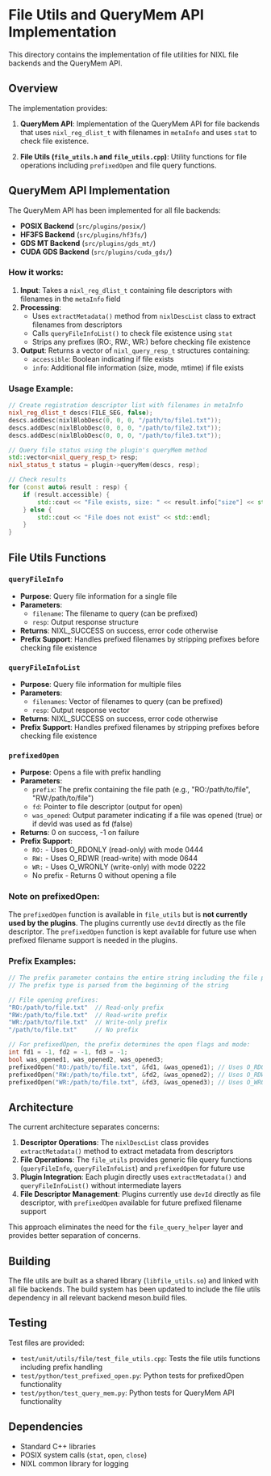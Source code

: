 # File Utils and QueryMem API Implementation

This directory contains the implementation of file utilities for NIXL file backends and the QueryMem API.

## Overview

The implementation provides:

1. **QueryMem API**: Implementation of the QueryMem API for file backends that uses `nixl_reg_dlist_t` with filenames in `metaInfo` and uses `stat` to check file existence.

2. **File Utils (`file_utils.h` and `file_utils.cpp`)**: Utility functions for file operations including `prefixedOpen` and file query functions.

## QueryMem API Implementation

The QueryMem API has been implemented for all file backends:

- **POSIX Backend** (`src/plugins/posix/`)
- **HF3FS Backend** (`src/plugins/hf3fs/`)
- **GDS MT Backend** (`src/plugins/gds_mt/`)
- **CUDA GDS Backend** (`src/plugins/cuda_gds/`)

### How it works:

1. **Input**: Takes a `nixl_reg_dlist_t` containing file descriptors with filenames in the `metaInfo` field
2. **Processing**: 
   - Uses `extractMetadata()` method from `nixlDescList` class to extract filenames from descriptors
   - Calls `queryFileInfoList()` to check file existence using `stat`
   - Strips any prefixes (RO:, RW:, WR:) before checking file existence
3. **Output**: Returns a vector of `nixl_query_resp_t` structures containing:
   - `accessible`: Boolean indicating if file exists
   - `info`: Additional file information (size, mode, mtime) if file exists

### Usage Example:

```cpp
// Create registration descriptor list with filenames in metaInfo
nixl_reg_dlist_t descs(FILE_SEG, false);
descs.addDesc(nixlBlobDesc(0, 0, 0, "/path/to/file1.txt"));
descs.addDesc(nixlBlobDesc(0, 0, 0, "/path/to/file2.txt"));
descs.addDesc(nixlBlobDesc(0, 0, 0, "/path/to/file3.txt"));

// Query file status using the plugin's queryMem method
std::vector<nixl_query_resp_t> resp;
nixl_status_t status = plugin->queryMem(descs, resp);

// Check results
for (const auto& result : resp) {
    if (result.accessible) {
        std::cout << "File exists, size: " << result.info["size"] << std::endl;
    } else {
        std::cout << "File does not exist" << std::endl;
    }
}
```

## File Utils Functions

### `queryFileInfo`
- **Purpose**: Query file information for a single file
- **Parameters**:
  - `filename`: The filename to query (can be prefixed)
  - `resp`: Output response structure
- **Returns**: NIXL_SUCCESS on success, error code otherwise
- **Prefix Support**: Handles prefixed filenames by stripping prefixes before checking file existence

### `queryFileInfoList`
- **Purpose**: Query file information for multiple files
- **Parameters**:
  - `filenames`: Vector of filenames to query (can be prefixed)
  - `resp`: Output response vector
- **Returns**: NIXL_SUCCESS on success, error code otherwise
- **Prefix Support**: Handles prefixed filenames by stripping prefixes before checking file existence

### `prefixedOpen`
- **Purpose**: Opens a file with prefix handling
- **Parameters**:
  - `prefix`: The prefix containing the file path (e.g., "RO:/path/to/file", "RW:/path/to/file")
  - `fd`: Pointer to file descriptor (output for open)
  - `was_opened`: Output parameter indicating if a file was opened (true) or if devId was used as fd (false)
- **Returns**: 0 on success, -1 on failure
- **Prefix Support**:
  - `RO:` - Uses O_RDONLY (read-only) with mode 0444
  - `RW:` - Uses O_RDWR (read-write) with mode 0644
  - `WR:` - Uses O_WRONLY (write-only) with mode 0222
  - No prefix - Returns 0 without opening a file

### Note on prefixedOpen:

The `prefixedOpen` function is available in `file_utils` but is **not currently used by the plugins**. The plugins currently use `devId` directly as the file descriptor. The `prefixedOpen` function is kept available for future use when prefixed filename support is needed in the plugins.

### Prefix Examples:

```cpp
// The prefix parameter contains the entire string including the file path
// The prefix type is parsed from the beginning of the string

// File opening prefixes:
"RO:/path/to/file.txt"  // Read-only prefix
"RW:/path/to/file.txt"  // Read-write prefix
"WR:/path/to/file.txt"  // Write-only prefix
"/path/to/file.txt"     // No prefix

// For prefixedOpen, the prefix determines the open flags and mode:
int fd1 = -1, fd2 = -1, fd3 = -1;
bool was_opened1, was_opened2, was_opened3;
prefixedOpen("RO:/path/to/file.txt", &fd1, &was_opened1); // Uses O_RDONLY and mode 0444
prefixedOpen("RW:/path/to/file.txt", &fd2, &was_opened2); // Uses O_RDWR and mode 0644
prefixedOpen("WR:/path/to/file.txt", &fd3, &was_opened3); // Uses O_WRONLY and mode 0222
```

## Architecture

The current architecture separates concerns:

1. **Descriptor Operations**: The `nixlDescList` class provides `extractMetadata()` method to extract metadata from descriptors
2. **File Operations**: The `file_utils` provides generic file query functions (`queryFileInfo`, `queryFileInfoList`) and `prefixedOpen` for future use
3. **Plugin Integration**: Each plugin directly uses `extractMetadata()` and `queryFileInfoList()` without intermediate layers
4. **File Descriptor Management**: Plugins currently use `devId` directly as file descriptor, with `prefixedOpen` available for future prefixed filename support

This approach eliminates the need for the `file_query_helper` layer and provides better separation of concerns.

## Building

The file utils are built as a shared library (`libfile_utils.so`) and linked with all file backends. The build system has been updated to include the file utils dependency in all relevant backend meson.build files.



## Testing

Test files are provided:
- `test/unit/utils/file/test_file_utils.cpp`: Tests the file utils functions including prefix handling
- `test/python/test_prefixed_open.py`: Python tests for prefixedOpen functionality
- `test/python/test_query_mem.py`: Python tests for QueryMem API functionality

## Dependencies

- Standard C++ libraries
- POSIX system calls (`stat`, `open`, `close`)
- NIXL common library for logging
